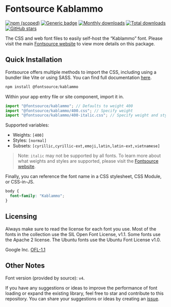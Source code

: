 # Fontsource Kablammo

[![npm (scoped)](https://img.shields.io/npm/v/@fontsource/kablammo?color=brightgreen)](https://www.npmjs.com/package/@fontsource/kablammo) [![Generic badge](https://img.shields.io/badge/fontsource-passing-brightgreen)](https://github.com/fontsource/fontsource) [![Monthly downloads](https://badgen.net/npm/dm/@fontsource/kablammo)](https://github.com/fontsource/fontsource) [![Total downloads](https://badgen.net/npm/dt/@fontsource/kablammo)](https://github.com/fontsource/fontsource) [![GitHub stars](https://img.shields.io/github/stars/fontsource/fontsource.svg?style=social&label=Star)](https://github.com/fontsource/fontsource/stargazers)

The CSS and web font files to easily self-host the “Kablammo” font. Please visit the main [Fontsource website](https://fontsource.org/fonts/kablammo) to view more details on this package.

## Quick Installation

Fontsource offers multiple methods to import the CSS, including using a bundler like Vite or using SASS. You can find full documentation [here](https://fontsource.org/docs/getting-started/introduction).

```javascript
npm install @fontsource/kablammo
```

Within your app entry file or site component, import it in.

```javascript
import "@fontsource/kablammo"; // Defaults to weight 400
import "@fontsource/kablammo/400.css"; // Specify weight
import "@fontsource/kablammo/400-italic.css"; // Specify weight and style
```

Supported variables:
- Weights: `[400]`
- Styles: `[normal]`
- Subsets: `[cyrillic,cyrillic-ext,emoji,latin,latin-ext,vietnamese]`

> Note: `italic` may not be supported by all fonts. To learn more about what weights and styles are supported, please visit the [Fontsource website](https://fontsource.org/fonts/kablammo).

Finally, you can reference the font name in a CSS stylesheet, CSS Module, or CSS-in-JS.

```css
body {
  font-family: "Kablammo";
}
```

## Licensing
Always make sure to read the license for each font you use. Most of the fonts in the collection use the SIL Open Font License, v1.1. Some fonts use the Apache 2 license. The Ubuntu fonts use the Ubuntu Font License v1.0.

Google Inc.
[OFL-1.1](http://scripts.sil.org/OFL)

## Other Notes
Font version (provided by source): `v4`.

If you have any suggestions or ideas to improve the performance of font loading or expand the existing library, feel free to star and contribute to this repository. You can share your suggestions or ideas by creating an [issue](https://github.com/fontsource/fontsource/issues).